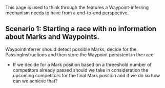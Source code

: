 This page is used to think through the features a Waypoint-inferring mechanism needs to have from a end-to-end perspective.

## Scenario 1: Starting a race with no information about Marks and Waypoints. 
WaypointInferrer should detect possible Marks, decide for the PassingInstructions and then store the Waypoint persistent in the race
* If we decide for a Mark position based on a threeshold number of competitors already passed should we take in consideration the upcoming competitors for the final Mark position and if we do so how can we achieve that?
